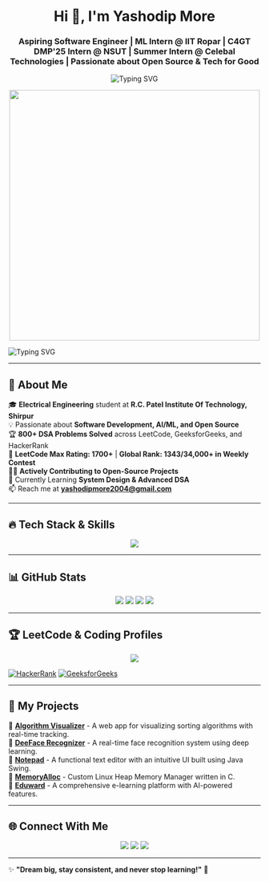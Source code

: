 <h1 align="center">Hi 👋, I'm Yashodip More</h1>
<h3 align="center">Aspiring Software Engineer | ML Intern @ IIT Ropar | C4GT DMP'25 Intern @ NSUT | Summer Intern @ Celebal Technologies | Passionate about Open Source & Tech for Good</h3>

<p align="center">
  <img src="https://readme-typing-svg.herokuapp.com?font=Fira+Code&duration=3000&pause=1000&center=true&vCenter=true&width=435&lines=Tech+Enthusiast+%F0%9F%A4%96;DSA+Lover+%F0%9F%92%BB;Open+Source+Contributor+%F0%9F%93%9D;Machine+Learning+Explorer+%F0%9F%A7%AC;Electrical+Engineering+Student+%E2%9A%9B%EF%B8%8F" alt="Typing SVG" />
</p>

<p align="center">
  <img src="https://cdn3d.iconscout.com/3d/premium/thumb/developer-doing-website-development-3d-illustration-download-in-png-blend-fbx-gltf-file-formats--web-coding-programming-remote-working-pack-business-illustrations-6648977.png" width="500px">
</p>

![Typing SVG](https://readme-typing-svg.herokuapp.com?color=F72585&size=22&center=true&vCenter=true&width=800&lines=Welcome+to+my+GitHub+Profile!;Passionate+Software+Developer;DSA+Enthusiast+%7C+AI+%7C+ML;Open+Source+Contributor;Lifelong+Learner!+%F0%9F%9A%80)

---

## 🚀 About Me

🎓 **Electrical Engineering** student at **R.C. Patel Institute Of Technology, Shirpur**  
💡 Passionate about **Software Development, AI/ML, and Open Source**  
🏆 **800+ DSA Problems Solved** across LeetCode, GeeksforGeeks, and HackerRank  
🎯 **LeetCode Max Rating: 1700+** | **Global Rank: 1343/34,000+ in Weekly Contest**  
👨‍💻 **Actively Contributing to Open-Source Projects**  
🌱 Currently Learning **System Design & Advanced DSA**  
📫 Reach me at **yashodipmore2004@gmail.com**

---

## 🔥 Tech Stack & Skills

<p align="center">
  <img src="https://skillicons.dev/icons?i=,c,cpp,python,javascript,html,css,bootstrap,tailwind,react,nodejs,express,mysql,mongodb,git,github,vscode,linux,postman,docker" />
</p>

---

## 📊 GitHub Stats

<p align="center">
  <img src="https://github-readme-stats.vercel.app/api?username=yashodipmore&show_icons=true&theme=radical" />
  <img src="https://github-readme-streak-stats.herokuapp.com/?user=yashodipmore&theme=radical" />
  <img src="https://github-profile-summary-cards.vercel.app/api/cards/repos-per-language?username=yashodipmore&theme=radical" />
  <img src="https://github-profile-summary-cards.vercel.app/api/cards/most-commit-language?username=yashodipmore&theme=radical" />
</p>

---

## 🏆 LeetCode & Coding Profiles

<p align="center">
  <a href="https://leetcode.com/NonCSCoderIN/">
    <img src="https://leetcard.jacoblin.cool/NonCSCoderIN?theme=dark&font=Montserrat" />
  </a>
</p>

[![HackerRank](https://img.shields.io/badge/-HackerRank-2EC866?style=for-the-badge&logo=HackerRank&logoColor=white)](https://www.hackerrank.com/profile/yashodipmore2004)
[![GeeksforGeeks](https://img.shields.io/badge/-GeeksforGeeks-1F8F59?style=for-the-badge&logo=GeeksforGeeks&logoColor=white)](https://www.geeksforgeeks.org/user/yashodipmore09/)

---

## 🚀 My Projects

📌 [**Algorithm Visualizer**](https://github.com/yashodipmore/Algorithm-Explorer) - A web app for visualizing sorting algorithms with real-time tracking.  
📌 [**DeeFace Recognizer**](https://github.com/yashodipmore/FaceRecognitionSystem) - A real-time face recognition system using deep learning.  
📌 [**Notepad**](https://github.com/yashodipmore/Notepad---NonCSCoder) - A functional text editor with an intuitive UI built using Java Swing.  
📌 [**MemoryAlloc**](https://github.com/yashodipmore/MemoryAlloc) - Custom Linux Heap Memory Manager written in C.  
📌 [**Eduward**](https://github.com/yashodipmore/eduward) - A comprehensive e-learning platform with AI-powered features.

---

## 🌐 Connect With Me

<p align="center">
  <a href="https://linkedin.com/in/yashodipmore22"><img src="https://img.shields.io/badge/-LinkedIn-0077B5?style=for-the-badge&logo=linkedin&logoColor=white" /></a>
  <a href="https://github.com/yashodipmore"><img src="https://img.shields.io/badge/-GitHub-181717?style=for-the-badge&logo=github&logoColor=white" /></a>
  <a href="mailto:yashodipmore2004@gmail.com"><img src="https://img.shields.io/badge/-Gmail-D14836?style=for-the-badge&logo=gmail&logoColor=white" /></a>
</p>

---

✨ **"Dream big, stay consistent, and never stop learning!"** 🚀
